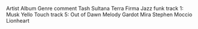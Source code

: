 Artist              Album           Genre           comment
Tash Sultana        Terra Firma     Jazz funk       track 1: Musk
Yello               Touch                           track 5: Out of Dawn
Melody Gardot       Mira
Stephen Moccio      Lionheart
